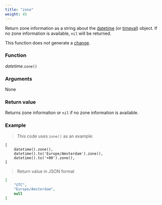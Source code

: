 ```yaml
---
title: "zone"
weight: 45
---
```


Return zone information as a string about the [datetime](../) (or [timeval](../../timeval)) object.
If no zone information is available, `nil` will be returned.

This function does *not* generate a [change](../../../overview/changes).

### Function

*datetime*.`zone()`

### Arguments

None

### Return value

Returns zone information or `nil` if no zone information is available.

### Example

> This code uses `zone()` as an example:

```thingsdb,json_response
[
    datetime().zone(),
    datetime().to('Europe/Amsterdam').zone(),
    datetime().to('+00').zone(),
]
```

> Return value in JSON format

```json
[
    "UTC",
    "Europe/Amsterdam",
    null
]
```
